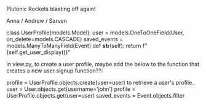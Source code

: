 Plutonic Rockets blasting off again!

Anna / Andrew / Sarven


class UserProfile(models.Model):
    user = models.OneToOneField(User, on_delete=models.CASCADE)
    saved_events = models.ManyToManyField(Event)
    def __str__(self):
        return f"{self.get_user_display()}"


in view.py, to create a user profile, maybe add the below to the function that creates a new user signup function??:

profile = UserProfile.objects.create(user=user)
to retrieve a user's profile.. 
    user = User.objects.get(username='john')
    profile = UserProfile.objects.get(user=user)
    saved_events = Event.objects.filter
